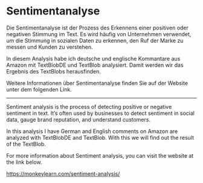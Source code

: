 # Sentimentanalyse

Die Sentimentanalyse ist der Prozess des Erkennens einer positiven oder negativen Stimmung im Text. 
Es wird häufig von Unternehmen verwendet, um die Stimmung in sozialen Daten zu erkennen, den Ruf der Marke zu messen und Kunden zu verstehen.

In diesem Analysis habe ich deutsche und englische Kommantare aus Amazon mit TextBlobDE und TextBlob analysiert. 
Damit werden wir das Ergebnis des TextBlobs herausfinden.

Weitere Informationen über Sentimentanalyse finden Sie auf der Website unter dem folgenden Link.

***

Sentiment analysis is the process of detecting positive or negative sentiment in text. 
It’s often used by businesses to detect sentiment in social data, gauge brand reputation, and understand customers.

In this analysis I have German and English comments on Amazon are analyzed with TextBlobDE and TextBlob. 
With this we will find out the result of the TextBlob.

For more information about Sentiment analysis, you can visit the website at the link below.

https://monkeylearn.com/sentiment-analysis/
